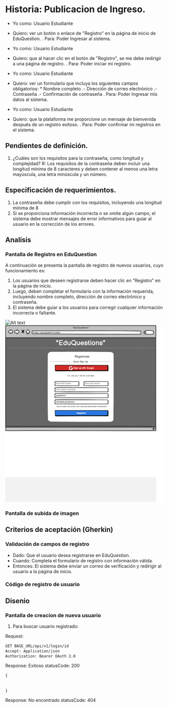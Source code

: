 # Historia: Publicacion de Ingreso.

- Yo como: Usuario Estudiante
- Quiero: ver un botón o enlace de "Registro" en la página de inicio de EduQuestion.
. Para: Poder Ingresar al sistema.

- Yo como: Usuario Estudiante
- Quiero: que al hacer clic en el botón de "Registro", se me debe redirigir a una página de registro.
. Para: Poder iniciar mi registro.

- Yo como: Usuario Estudiante
- Quiero: ver un formulario que incluya los siguientes campos obligatorios:
                * Nombre completo
                .- Dirección de correo electrónico
                .- Contraseña
                .- Confirmación de contraseña
. Para: Poder Ingresar mis datos al sistema.

- Yo como: Usuario Estudiante
- Quiero: que la plataforma me proporcione un mensaje de bienvenida después de un registro exitoso.
. Para: Poder confirmar mi registros en el sistema.

## Pendientes de definición.

1. ¿Cuáles son los requisitos para la contraseña, como longitud y complejidad?
R: Los requisitos de la contraseña deben incluir una longitud mínima de 8 caracteres y deben contener al menos una letra mayúscula, una letra minúscula y un número.


## Especificación de requerimientos.

1. La contraseña debe cumplir con los requisitos, incluyendo una longitud mínima de 8 
2. Si se proporciona información incorrecta o se omite algún campo, el sistema debe mostrar mensajes de error informativos para guiar al usuario en la corrección de los errores.

## Analisis

### Pantalla de Registro en EduQuestion

A continuación se presenta la pantalla de registro de nuevos usuarios, cuyo funcionamiento es:

1. Los usuarios que deseen registrarse deben hacer clic en "Registro" en la página de inicio.
2. Luego, deben completar el formulario con la información requerida, incluyendo nombre completo, dirección de correo electrónico y contraseña.
3. El sistema debe guiar a los usuarios para corregir cualquier información incorrecta o faltante.

![Alt text](Paginadenicio.png) ![Alt text](registro.png)

### Pantalla de subida de imagen

## Criterios de aceptación (Gherkin)

### Validación de campos de registro
- Dado: Que el usuario desea registrarse en EduQuestion.
- Cuando: Completa el formulario de registro con información válida.
- Entonces: El sistema debe enviar un correo de verificación y redirigir al usuario a la página de inicio.

### Código de registro de usuario

## Disenio

### Pantalla de creacion de nueva usuario

1. Para buscar usuario registrado:

Request:
```
GET BASE_URL/api/v1/login/id
Accept: Application/json
Authorization: Bearer OAuth 2.0
```

Response: Exitoso statusCode: 200
```
{


}
```

Response: No encontrado statusCode: 404
```

```



